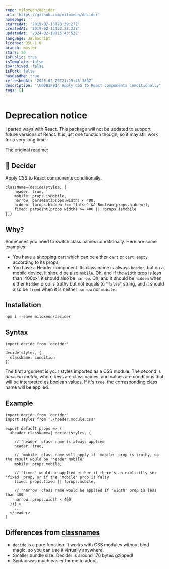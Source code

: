 ```yaml
---
repo: miloxeon/decider
url: 'https://github.com/miloxeon/decider'
homepage: ''
starredAt: '2019-02-16T23:39:27Z'
createdAt: '2019-02-13T22:27:23Z'
updatedAt: '2024-02-10T15:43:53Z'
language: JavaScript
license: BSL-1.0
branch: master
stars: 50
isPublic: true
isTemplate: false
isArchived: false
isFork: false
hasReadMe: true
refreshedAt: '2025-02-25T21:19:45.386Z'
description: "\U0001F914 Apply CSS to React components conditionally"
tags: []
---
```


# Deprecation notice
I parted ways with React. This package will not be updated to support future versions of React. It is just one function though, so it may still work for a very long time.

The original readme:

## 🤔 Decider 
Apply CSS to React components conditionally.

```JS
className={decide(styles, {
    header: true,
    mobile: props.isMobile,
    narrow: parseInt(props.width) < 400,
    hidden: (props.hidden !== "false" && Boolean(props.hidden)),
    fixed: parseInt(props.width) >= 400 || !props.isMobile
})}
```

## Why?
Sometimes you need to switch class names conditionally. Here are some examples: 
 - You have a shopping cart which can be either `cart` or `cart empty` according to its props;
 - You have a Header component. Its class name is always `header`, but on a mobile device, it should be also `mobile`. Oh, and if the `width` prop is less than '400px', it should also be `narrow`. Oh, and it should be `hidden` when either `hidden` prop is truthy but not equals to `"false"` string, and it should also be `fixed` when it is neither `narrow` nor `mobile`.

## Installation 
```
npm i --save miloxeon/decider
```

## Syntax
```JS
import decide from 'decider'

decide(styles, {
  className: condition
})
```

The first argument is your styles imported as a CSS module. The second is _decision matrix_, where keys are class names, and values are conditions that will be interpreted as boolean values. If it's `true`, the corresponding class name will be applied.

## Example
```JS
import decide from 'decider'
import styles from './header.module.css'

export default props => (
  <header className={ decide(styles, {
  
    // 'header' class name is always applied
    header: true,
    
    // 'mobile' class name will apply if 'mobile' prop is truthy, so the result would be 'header mobile'
    mobile: props.mobile,
    
    // 'fixed' would be applied either if there's an explicitly set 'fixed' prop, or if the 'mobile' prop is falsy
    fixed: props.fixed || !props.mobile,
    
    // 'narrow' class name would be applied if 'width' prop is less than 400
    narrow: props.width < 400
  })} >
    ...
  </header>
)

```

## Differences from [classnames](https://www.npmjs.com/package/classnames)
 - `decide` is a pure function. It works with CSS modules without bind magic, so you can use it virtually anywhere.
 - Smaller bundle size: Decider is around 176 bytes gzipped! 
 - Syntax was much easier for me to adopt.
 
